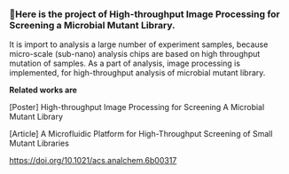 ### 🔎Here is the project of High-throughput Image Processing for Screening a Microbial Mutant Library.

It is import to analysis a large number of experiment samples, because micro-scale (sub-nano) analysis chips are based on high throughput mutation of samples. As a part of analysis, image processing is implemented, for high-throughput analysis of microbial mutant library.



**Related works are**

[Poster]  High-throughput Image Processing for Screening A Microbial Mutant Library

[Article] A Microfluidic Platform for High-Throughput Screening of Small Mutant Libraries

https://doi.org/10.1021/acs.analchem.6b00317
